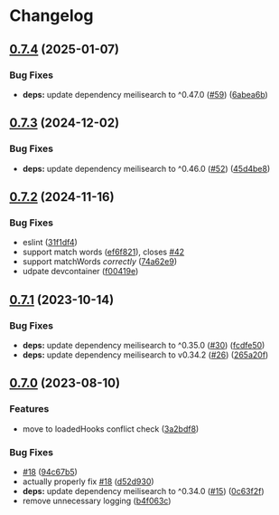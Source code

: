 # Changelog

## [0.7.4](https://github.com/oplik0/nodebb-plugin-meilisearch/compare/v0.7.3...v0.7.4) (2025-01-07)


### Bug Fixes

* **deps:** update dependency meilisearch to ^0.47.0 ([#59](https://github.com/oplik0/nodebb-plugin-meilisearch/issues/59)) ([6abea6b](https://github.com/oplik0/nodebb-plugin-meilisearch/commit/6abea6b36caa4070bbefb03e271133c04ac2b4f3))

## [0.7.3](https://github.com/oplik0/nodebb-plugin-meilisearch/compare/v0.7.2...v0.7.3) (2024-12-02)


### Bug Fixes

* **deps:** update dependency meilisearch to ^0.46.0 ([#52](https://github.com/oplik0/nodebb-plugin-meilisearch/issues/52)) ([45d4be8](https://github.com/oplik0/nodebb-plugin-meilisearch/commit/45d4be8f2e6926c68ca7ed43b1d07c97ffdd3cbd))

## [0.7.2](https://github.com/oplik0/nodebb-plugin-meilisearch/compare/v0.7.1...v0.7.2) (2024-11-16)


### Bug Fixes

* eslint ([31f1df4](https://github.com/oplik0/nodebb-plugin-meilisearch/commit/31f1df4036d6823889bc7a1633737e4d52a4f9c7))
* support match words ([ef6f821](https://github.com/oplik0/nodebb-plugin-meilisearch/commit/ef6f821ad1aa45f632ce4179122efd1b174086d0)), closes [#42](https://github.com/oplik0/nodebb-plugin-meilisearch/issues/42)
* support matchWords *correctly* ([74a62e9](https://github.com/oplik0/nodebb-plugin-meilisearch/commit/74a62e92e9c75ab6058d4ec1aa61aa3b928e3b61))
* udpate devcontainer ([f00419e](https://github.com/oplik0/nodebb-plugin-meilisearch/commit/f00419edec832e315cf72764b348c9942a08e471))

## [0.7.1](https://github.com/oplik0/nodebb-plugin-meilisearch/compare/v0.7.0...v0.7.1) (2023-10-14)


### Bug Fixes

* **deps:** update dependency meilisearch to ^0.35.0 ([#30](https://github.com/oplik0/nodebb-plugin-meilisearch/issues/30)) ([fcdfe50](https://github.com/oplik0/nodebb-plugin-meilisearch/commit/fcdfe50a4609a65a7d5c5e2edd9c697fad5bac00))
* **deps:** update dependency meilisearch to v0.34.2 ([#26](https://github.com/oplik0/nodebb-plugin-meilisearch/issues/26)) ([265a20f](https://github.com/oplik0/nodebb-plugin-meilisearch/commit/265a20f3a3174729b8c12c3c5794c85bbcfd348d))

## [0.7.0](https://github.com/oplik0/nodebb-plugin-meilisearch/compare/0.6.0...v0.7.0) (2023-08-10)


### Features

* move to loadedHooks conflict check ([3a2bdf8](https://github.com/oplik0/nodebb-plugin-meilisearch/commit/3a2bdf8bf3e91ee95e21ed54601b0ab9d43861ad))


### Bug Fixes

* [#18](https://github.com/oplik0/nodebb-plugin-meilisearch/issues/18) ([94c67b5](https://github.com/oplik0/nodebb-plugin-meilisearch/commit/94c67b5538f5c4b2a1f6f83ef0b9fb309af4ecbf))
* actually properly fix [#18](https://github.com/oplik0/nodebb-plugin-meilisearch/issues/18) ([d52d930](https://github.com/oplik0/nodebb-plugin-meilisearch/commit/d52d9302f0edd4fd178c67c359aa6d89ae6bf1af))
* **deps:** update dependency meilisearch to ^0.34.0 ([#15](https://github.com/oplik0/nodebb-plugin-meilisearch/issues/15)) ([0c63f2f](https://github.com/oplik0/nodebb-plugin-meilisearch/commit/0c63f2f8dab240736cc1d013b2ba63263b2dfcce))
* remove unnecessary logging ([b4f063c](https://github.com/oplik0/nodebb-plugin-meilisearch/commit/b4f063c888cce079386be839e0c8c7d8f3075d87))
